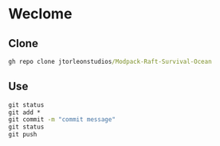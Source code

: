 # Weclome

## Clone

```cmd
gh repo clone jtorleonstudios/Modpack-Raft-Survival-Ocean
```

## Use

```cmd
git status
git add *
git commit -m "commit message"
git status
git push
```